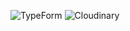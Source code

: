 ![TypeForm](https://res.cloudinary.com/elsmore-me/image/upload/b_rgb:ffffff,c_lpad,h_210,w_350/hackference-2018/typeform.png)
![Cloudinary](https://res.cloudinary.com/elsmore-me/image/upload/b_rgb:ffffff,c_lpad,h_210,w_350/hackference-2018/cloudinary.png)

